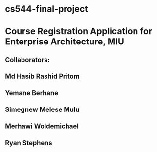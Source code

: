 # cs544-final-project
# Course Registration Application for Enterprise Architecture, MIU

## Collaborators:
## Md Hasib Rashid Pritom
## Yemane Berhane
## Simegnew Melese Mulu
## Merhawi Woldemichael
## Ryan Stephens
